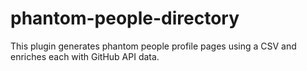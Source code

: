 # phantom-people-directory
This plugin generates phantom people profile pages using a CSV and enriches each with GitHub API data.

